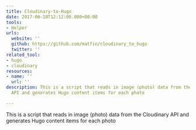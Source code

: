 ```yaml
---
title: Cloudinary-to-Hugo
date: 2017-06-18T12:12:00.000+00:00
tools:
- Helper
urls:
  website: ''
  github: https://github.com/matfin/cloudinary_to_hugo
  twitter: ''
related_tool:
- hugo
- cloudinary
resources:
- name: ''
  url: ''
description: This is a script that reads in image (photo) data from the Cloudinary
  API and generates Hugo content items for each photo

---
```

This is a script that reads in image (photo) data from the Cloudinary API and generates Hugo content items for each photo
